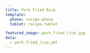 ```yaml
---
title: Pork Fried Rice
template:
  phone: recipe-phone
  tablet: recipe-tablet

featured_image: pork_fried_rice.jpg
data:
  - pork_fried_rice.yml
---
```

